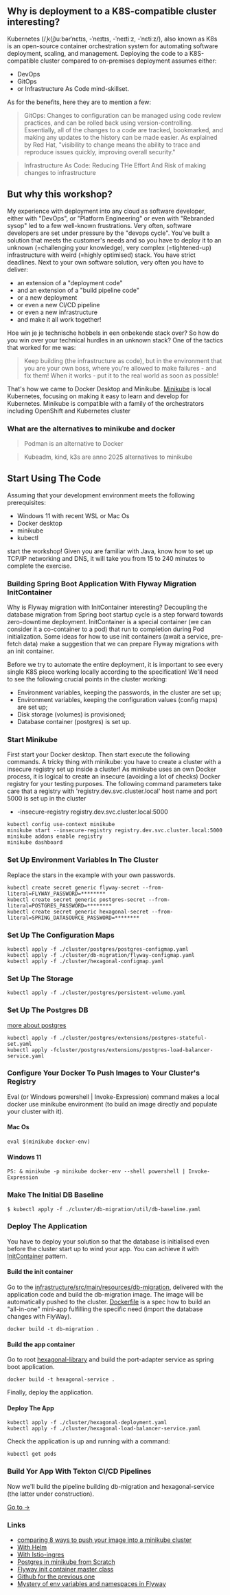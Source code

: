 ## Why is deployment to a K8S-compatible cluster interesting?

Kubernetes (/ˌk(j)uːbərˈnɛtɪs, -ˈneɪtɪs, -ˈneɪtiːz, -ˈnɛtiːz/), 
also known as K8s is an open-source container orchestration system for automating software deployment, scaling, and management.
Deploying the code to a K8S-compatible cluster compared to on-premises deployment assumes either:
- DevOps
- GitOps
- or Infrastructure As Code mind-skillset. 

As for the benefits, here they are to mention a few: 
>GitOps: Changes to configuration can be managed using code review practices, and can be rolled back using version-controlling. Essentially, all of the changes to a code are tracked, bookmarked, and making any updates to the history can be made easier. As explained by Red Hat, "visibility to change means the ability to trace and reproduce issues quickly, improving overall security."

>Infrastructure As Code: Reducing THe Effort And Risk of making changes to infrastructure 

## But why this workshop?

My experience with deployment into any cloud as software developer, either with "DevOps", or "Platform Engineering" 
or even with "Rebranded sysop" led to a few well-known frustrations.
Very often, software developers are set under pressure by the "devops cycle".
You've built a solution that meets the customer's needs and so you have to deploy it to an unknown (=challenging your knowledge), 
very complex (=tightened-up) infrastructure with weird (=highly optimised) stack. You have strict deadlines.
Next to your own software solution, very often you have to deliver:
- an extension of a "deployment code"
- and an extension of a "build pipeline code"
- or a new deployment
- or even a new CI/CD pipeline
- or even a new infrastructure
- and make it all work together!

Hoe win je je technische hobbels in een onbekende stack over? 
So how do you win over your technical hurdles in an unknown stack?
One of the tactics that worked for me was:
>Keep building (the infrastructure as code), but in the environment that you are your own boss, where you're allowed to make failures - and fix them! 
>When it works - put it to the real world as soon as possible!

That's how we came to Docker Desktop and Minikube.
[Minikube](https://minikube.sigs.k8s.io/docs/start/?arch=%2Fmacos%2Farm64%2Fstable%2Fbinary+download) is local Kubernetes, focusing on making it easy to learn and develop for Kubernetes.
Minikube is compatible with a family of the orchestrators including OpenShift and Kubernetes cluster

### What are the alternatives to minikube and docker
>Podman is an alternative to Docker

> Kubeadm, kind, k3s are anno 2025 alternatives to minikube

## Start Using The Code

Assuming that your development environment meets the following prerequisites:
- Windows 11 with recent WSL or Mac Os
- Docker desktop
- minikube
- kubectl

start the workshop!
Given you are familiar with Java, know how to set up TCP/IP networking and DNS, it will take you from 15 to 240 minutes to complete 
the exercise.

### Building Spring Boot Application With Flyway Migration InitContainer 

Why is Flyway migration with InitContainer interesting? Decoupling the database migration from Spring boot startup cycle
is a step forward towards zero-downtime deployment.
InitContainer is a special container (we can consider it a co-container to a pod) 
that run to completion during Pod initialization.
Some ideas for how to use init containers (await a service, pre-fetch data) make a suggestion 
that we can prepare Flyway migrations with an init container.

Before we try to automate the entire deployment,
it is important to see every single K8S piece working locally according to the specification!
We'll need to see the following crucial points in the cluster working:
- Environment variables, keeping the passwords, in the cluster are set up;
- Environment variables, keeping the configuration values (config maps) are set up; 
- Disk storage (volumes) is provisioned;
- Database container (postgres) is set up.

### Start Minikube
First start your Docker desktop. Then start execute the following commands.
A tricky thing with minikube: you have to create a cluster with a insecure registry set up inside a cluster!
As minikube uses an own Docker process, it is logical to create an insecure (avoiding a lot of checks) Docker registry
for your testing purposes. 
The following command parameters take care that a registry with 'registry.dev.svc.cluster.local' host name and port 5000 is set up in the cluster
 - -insecure-registry registry.dev.svc.cluster.local:5000
```console
kubectl config use-context minikube
minikube start --insecure-registry registry.dev.svc.cluster.local:5000
minikube addons enable registry
minikube dashboard
```

### Set Up Environment Variables In The Cluster

Replace the stars in the example with your own passwords.
```console
kubectl create secret generic flyway-secret --from-literal=FLYWAY_PASSWORD=********
kubectl create secret generic postgres-secret --from-literal=POSTGRES_PASSWORD=********
kubectl create secret generic hexagonal-secret --from-literal=SPRING_DATASOURCE_PASSWORD=********
```

### Set Up The Configuration Maps
```console
kubectl apply -f ./cluster/postgres/postgres-configmap.yaml
kubectl apply -f ./cluster/db-migration/flyway-configmap.yaml
kubectl apply -f ./cluster/hexagonal-configmap.yaml
```
### Set Up The Storage
```console
kubectl apply -f ./cluster/postgres/persistent-volume.yaml
```
### Set Up The Postgres DB

[more about postgres](postgres/postgres.md)
```console
kubectl apply -f ./cluster/postgres/extensions/postgres-stateful-set.yaml
kubectl apply -fcluster/postgres/extensions/postgres-load-balancer-service.yaml
```
### Configure Your Docker To Push Images to Your Cluster's Registry
Eval (or Windows powershell | Invoke-Expression) command makes a local docker use minikube environment
(to build an image directly and populate your cluster with it).
#### Mac Os
```console
eval $(minikube docker-env)
```
#### Windows 11
```console
PS: & minikube -p minikube docker-env --shell powershell | Invoke-Expression
```

### Make The Initial DB Baseline

```console
$ kubectl apply -f ./cluster/db-migration/util/db-baseline.yaml
```

### Deploy The Application
You have to deploy your solution so that the database is initialised even before the cluster start up to wind your app.
You can achieve it with [InitContainer](https://kubernetes.io/docs/concepts/workloads/pods/init-containers/) pattern.

#### Build the init container
Go to the [infrastructure/src/main/resources/db-migration](../infrastructure/src/main/resources/db-migration), delivered with the application code
and build the db-migration image. The image will be automatically pushed to the cluster.
[Dockerfile](../infrastructure/src/main/resources/db-migration/Dockerfile) is a spec how to build an "all-in-one" mini-app
fulfilling the specific need (import the database changes with FlyWay).
```console
docker build -t db-migration .
```
#### Build the app container
Go to root [hexagonal-library](..) and build the port-adapter service as spring boot application. 
```console
docker build -t hexagonal-service .
```
Finally, deploy the application.

#### Deploy The App
```console
kubectl apply -f ./cluster/hexagonal-deployment.yaml
kubectl apply -f ./cluster/hexagonal-load-balancer-service.yaml
```
Check the application is up and running with a command:
```console
kubectl get pods
```
### Build Yor App With Tekton CI/CD Pipelines
Now we'll build the pipeline building db-migration and hexagonal-service (the latter under construction).

[Go to ->](./tekton-pipelines/readme.md)

### Links
- [comparing 8 ways to push your image into a minikube cluster](https://minikube.sigs.k8s.io/docs/handbook/pushing/)
- [With Helm](https://medium.com/@hijessicahsu/deploy-postgres-on-minikube-5cd8f9ffc9c)
- [With Istio-ingres](https://medium.com/swlh/deploy-spring-boot-app-on-kubernetes-minikube-on-macos-df410ef858c8)
- [Postgres in minikube from Scratch](https://www.digitalocean.com/community/tutorials/how-to-deploy-postgres-to-kubernetes-cluster)
- [Flyway init container master class](https://blog.sebastian-daschner.com/entries/flyway-migrate-databases-managed-k8s)
- [Github for the previous one](https://github.com/sdaschner/zero-downtime-kubernetes/tree/db-migrations)
- [Mystery of env variables and namespaces in Flyway](https://documentation.red-gate.com/fd/environments-namespace-277578909.html)
